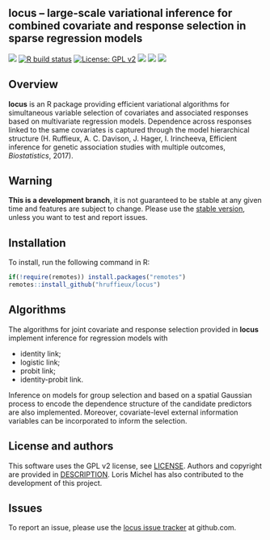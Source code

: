 <!-- README.md is generated from README.Rmd. Please edit that file -->
<!-- First time: run usethis::use_readme_rmd() to create a pre-commit hook that 
prevents from committing if the README.Rmd has changed, but has not been 
re-knitted to generate an updated README.md -->

## locus – large-scale variational inference for combined covariate and response selection in sparse regression models

<!-- Run for the R CMD checks, run usethis::use_github_actions() to set up the pipeline, possibly modify the .yaml file and then: -->

[![](https://travis-ci.org/hruffieux/locus.svg?branch=master)](https://travis-ci.org/hruffieux/locus)
[![R build
status](https://github.com/hruffieux/locus/workflows/R-CMD-check/badge.svg)](https://github.com/hruffieux/locus/actions)
[![License: GPL
v2](https://img.shields.io/badge/license-GPL%20v2-blue.svg)](https://cran.r-project.org/web/licenses/GPL%20v2)
[![](https://img.shields.io/badge/devel%20version-1.0.0-blue.svg)](https://github.com/hruffieux/locus)
[![](https://img.shields.io/github/languages/code-size/hruffieux/locus.svg)](https://github.com/hruffieux/locus)
[![](https://img.shields.io/badge/doi-10.1093/biostatistics/kxx007-yellow.svg)](https://doi.org/10.1093/biostatistics/kxx007)

## Overview

**locus** is an R package providing efficient variational algorithms for
simultaneous variable selection of covariates and associated responses
based on multivariate regression models. Dependence across responses
linked to the same covariates is captured through the model hierarchical
structure (H. Ruffieux, A. C. Davison, J. Hager, I. Irincheeva,
Efficient inference for genetic association studies with multiple
outcomes, *Biostatistics*, 2017).

## Warning

**This is a development branch**, it is not guaranteed to be stable at
any given time and features are subject to change. Please use the
[stable version](https://github.com/hruffieux/locus), unless you want to
test and report issues.

## Installation

To install, run the following command in R:

``` r
if(!require(remotes)) install.packages("remotes")
remotes::install_github("hruffieux/locus")
```

## Algorithms

The algorithms for joint covariate and response selection provided in
**locus** implement inference for regression models with

-   identity link;
-   logistic link;
-   probit link;
-   identity-probit link.

Inference on models for group selection and based on a spatial Gaussian
process to encode the dependence structure of the candidate predictors
are also implemented. Moreover, covariate-level external information
variables can be incorporated to inform the selection.

## License and authors

This software uses the GPL v2 license, see [LICENSE](LICENSE). Authors
and copyright are provided in [DESCRIPTION](DESCRIPTION). Loris Michel
has also contributed to the development of this project.

## Issues

To report an issue, please use the [locus issue
tracker](https://github.com/hruffieux/locus/issues) at github.com.
